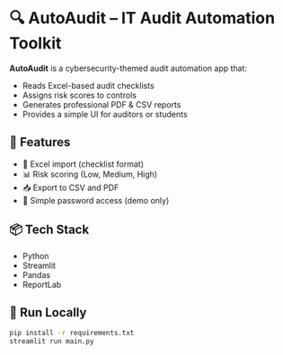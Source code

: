 # 🔍 AutoAudit – IT Audit Automation Toolkit

**AutoAudit** is a cybersecurity-themed audit automation app that:
- Reads Excel-based audit checklists
- Assigns risk scores to controls
- Generates professional PDF & CSV reports
- Provides a simple UI for auditors or students

## 🧪 Features
- 📄 Excel import (checklist format)
- 📊 Risk scoring (Low, Medium, High)
- 📥 Export to CSV and PDF
- 🔐 Simple password access (demo only)

## 📦 Tech Stack
- Python
- Streamlit
- Pandas
- ReportLab

## 🚀 Run Locally

```bash
pip install -r requirements.txt
streamlit run main.py
